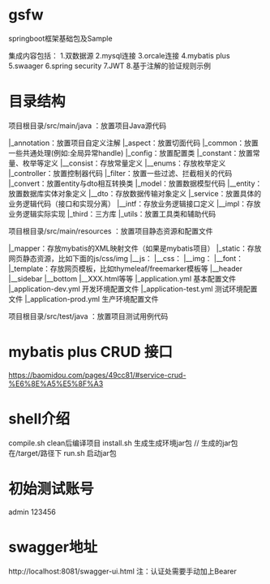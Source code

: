 # gsfw
springboot框架基础包及Sample

集成内容包括：
1.双数据源
2.mysql连接
3.orcale连接
4.mybatis plus
5.swaager
6.spring security
7.JWT
8.基于注解的验证规则示例

# 目录结构
项⽬根⽬录/src/main/java ：放置项⽬Java源代码

|_annotation：放置项⽬⾃定义注解
|_aspect：放置切⾯代码
|_common：放置一些共通处理(例如:全局异常handle)
|_config：放置配置类
|_constant：放置常量、枚举等定义
    |__consist：存放常量定义
    |__enums：存放枚举定义
|_controller：放置控制器代码
|_filter：放置⼀些过滤、拦截相关的代码
|_convert：放置entity与dto相互转换类
|_model：放置数据模型代码
    |__entity：放置数据库实体对象定义
    |__dto：存放数据传输对象定义
|_service：放置具体的业务逻辑代码（接⼝和实现分离）
    |__intf：存放业务逻辑接⼝定义
    |__impl：存放业务逻辑实际实现
|_third：三方库
|_utils：放置⼯具类和辅助代码

项⽬根⽬录/src/main/resources ：放置项⽬静态资源和配置⽂件

|_mapper：存放mybatis的XML映射文件（如果是mybatis项目）
|_static：存放网页静态资源，比如下面的js/css/img
    |__js：
    |__css：
    |__img：
    |__font：
|_template：存放网页模板，比如thymeleaf/freemarker模板等
    |__header
    |__sidebar
    |__bottom
    |__XXX.html等等
|_application.yml       基本配置文件
|_application-dev.yml   开发环境配置文件
|_application-test.yml  测试环境配置文件
|_application-prod.yml  生产环境配置文件

项⽬根⽬录/src/test/java ：放置项⽬测试⽤例代码

# mybatis plus CRUD 接口
https://baomidou.com/pages/49cc81/#service-crud-%E6%8E%A5%E5%8F%A3

# shell介绍
compile.sh clean后编译项目
install.sh 生成生成环境jar包 // 生成的jar包在/target/路径下
run.sh 启动jar包

# 初始测试账号
admin
123456

# swagger地址
http://localhost:8081/swagger-ui.html
注：认证处需要手动加上Bearer




